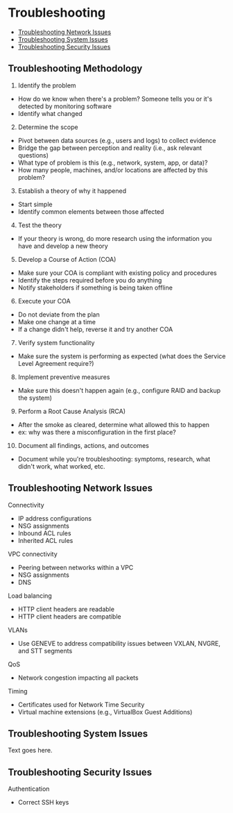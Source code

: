 # Troubleshooting
* [Troubleshooting Network Issues](#troubleshooting-methodology)
* [Troubleshooting System Issues](#troubleshooting-system-issues)
* [Troubleshooting Security Issues](#troubleshooting-security-issues)

## Troubleshooting Methodology
1. Identify the problem
  * How do we know when there's a problem? Someone tells you or it's detected by monitoring software
  * Identify what changed
2. Determine the scope 
  * Pivot between data sources (e.g., users and logs) to collect evidence
  * Bridge the gap between perception and reality (i.e., ask relevant questions)
  * What type of problem is this (e.g., network, system, app, or data)?
  * How many people, machines, and/or locations are affected by this problem?
3. Establish a theory of why it happened
  * Start simple
  * Identify common elements between those affected
4. Test the theory
  * If your theory is wrong, do more research using the information you have and develop a new theory
5. Develop a Course of Action (COA)
  * Make sure your COA is compliant with existing policy and procedures
  * Identify the steps required before you do anything
  * Notify stakeholders if something is being taken offline
6. Execute your COA 
  * Do not deviate from the plan
  * Make one change at a time
  * If a change didn't help, reverse it and try another COA
7. Verify system functionality
  * Make sure the system is performing as expected (what does the Service Level Agreement require?)
8. Implement preventive measures
  * Make sure this doesn't happen again (e.g., configure RAID and backup the system)
9. Perform a Root Cause Analysis (RCA)
  * After the smoke as cleared, determine what allowed this to happen
  * ex: why was there a misconfiguration in the first place?
10. Document all findings, actions, and outcomes
  * Document while you're troubleshooting: symptoms, research, what didn't work, what worked, etc. 

## Troubleshooting Network Issues
Connectivity
* IP address configurations
* NSG assignments
* Inbound ACL rules
* Inherited ACL rules

VPC connectivity
* Peering between networks within a VPC
* NSG assignments
* DNS

Load balancing
* HTTP client headers are readable
* HTTP client headers are compatible 

VLANs
* Use GENEVE to address compatibility issues between VXLAN, NVGRE, and STT segments

QoS
* Network congestion impacting all packets

Timing 
* Certificates used for Network Time Security
* Virtual machine extensions (e.g., VirtualBox Guest Additions)

## Troubleshooting System Issues
Text goes here. 

## Troubleshooting Security Issues
Authentication
* Correct SSH keys


